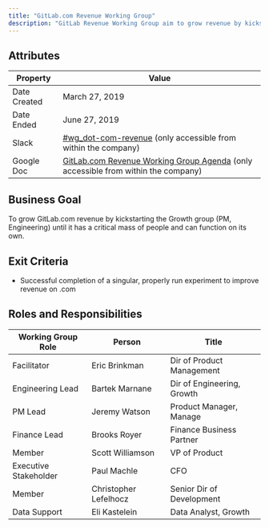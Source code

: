 ```yaml
---
title: "GitLab.com Revenue Working Group"
description: "GitLab Revenue Working Group aim to grow revenue by kickstarting the Growth group. Find more information here!"
---
```


## Attributes

| Property     | Value |
|--------------|-------|
| Date Created | March 27, 2019 |
| Date Ended   | June 27, 2019 |
| Slack        | [#wg_dot-com-revenue](https://gitlab.slack.com/messages/CHACKQLQG) (only accessible from within the company) |
| Google Doc   | [GitLab.com Revenue Working Group Agenda](https://docs.google.com/document/d/1kur419WeY_tIVX4EqtNSiXWOuLR-VYv8-8WsNdyyVoM/edit#) (only accessible from within the company) |

## Business Goal

To grow GitLab.com revenue by kickstarting the Growth group (PM, Engineering) until it has a critical mass of people and can function on its own.

## Exit Criteria

- Successful completion of a singular, properly run experiment to improve revenue on .com

## Roles and Responsibilities

| Working Group Role    | Person                | Title                          |
|-----------------------|-----------------------|--------------------------------|
| Facilitator           | Eric Brinkman         | Dir of Product Management      |
| Engineering Lead      | Bartek Marnane        | Dir of Engineering, Growth     |
| PM Lead               | Jeremy Watson         | Product Manager, Manage        |
| Finance Lead          | Brooks Royer          | Finance Business Partner       |
| Member                | Scott Williamson      | VP of Product                  |
| Executive Stakeholder | Paul Machle           | CFO                            |
| Member                | Christopher Lefelhocz | Senior Dir of Development      |
| Data Support          | Eli Kastelein         | Data Analyst, Growth           |
